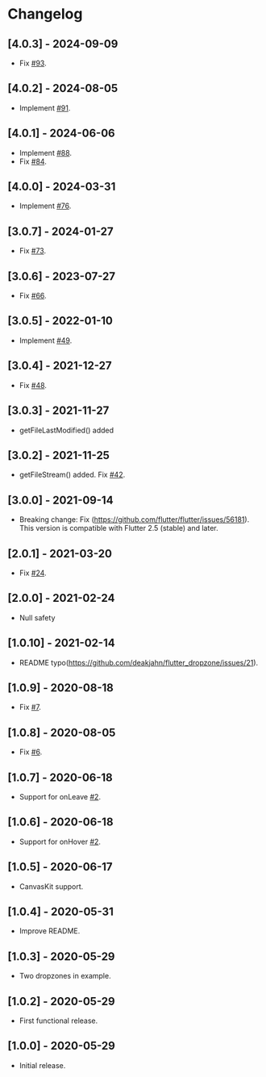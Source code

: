 # Changelog

## [4.0.3] - 2024-09-09

* Fix [#93](https://github.com/deakjahn/flutter_dropzone/issues/93).

## [4.0.2] - 2024-08-05

* Implement [#91](https://github.com/deakjahn/flutter_dropzone/pull/91).

## [4.0.1] - 2024-06-06

* Implement [#88](https://github.com/deakjahn/flutter_dropzone/pull/88).
* Fix [#84](https://github.com/deakjahn/flutter_dropzone/issues/84).

## [4.0.0] - 2024-03-31

* Implement [#76](https://github.com/deakjahn/flutter_dropzone/pull/76).

## [3.0.7] - 2024-01-27

* Fix [#73](https://github.com/deakjahn/flutter_dropzone/issues/73).

## [3.0.6] - 2023-07-27

* Fix [#66](https://github.com/deakjahn/flutter_dropzone/issues/66).

## [3.0.5] - 2022-01-10

* Implement [#49](https://github.com/deakjahn/flutter_dropzone/pull/49).

## [3.0.4] - 2021-12-27

* Fix [#48](https://github.com/deakjahn/flutter_dropzone/issues/48).

## [3.0.3] - 2021-11-27

* getFileLastModified() added

## [3.0.2] - 2021-11-25

* getFileStream() added. Fix [#42](https://github.com/deakjahn/flutter_dropzone/issues/42).

## [3.0.0] - 2021-09-14

* Breaking change: Fix (https://github.com/flutter/flutter/issues/56181). This version is compatible with Flutter 2.5 (stable) and later.

## [2.0.1] - 2021-03-20

* Fix [#24](https://github.com/deakjahn/flutter_dropzone/issues/24).

## [2.0.0] - 2021-02-24

* Null safety

## [1.0.10] - 2021-02-14

* README typo(https://github.com/deakjahn/flutter_dropzone/issues/21).

## [1.0.9] - 2020-08-18

* Fix [#7](https://github.com/deakjahn/flutter_dropzone/issues/7).

## [1.0.8] - 2020-08-05

* Fix [#6](https://github.com/deakjahn/flutter_dropzone/issues/6).

## [1.0.7] - 2020-06-18

* Support for onLeave [#2](https://github.com/deakjahn/flutter_dropzone/issues/2).

## [1.0.6] - 2020-06-18

* Support for onHover [#2](https://github.com/deakjahn/flutter_dropzone/issues/2).

## [1.0.5] - 2020-06-17

* CanvasKit support.

## [1.0.4] - 2020-05-31

* Improve README.

## [1.0.3] - 2020-05-29

* Two dropzones in example.

## [1.0.2] - 2020-05-29

* First functional release.

## [1.0.0] - 2020-05-29

* Initial release.